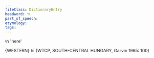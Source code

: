 ```yaml
---
fileClass: DictionaryEntry
headword: הי
part_of_speech: 
etymology: 
tags: 
---
```

הי
'here'

{WESTERN}
hī {WTCP, SOUTH-CENTRAL HUNGARY, Garvin 1965: 100}
